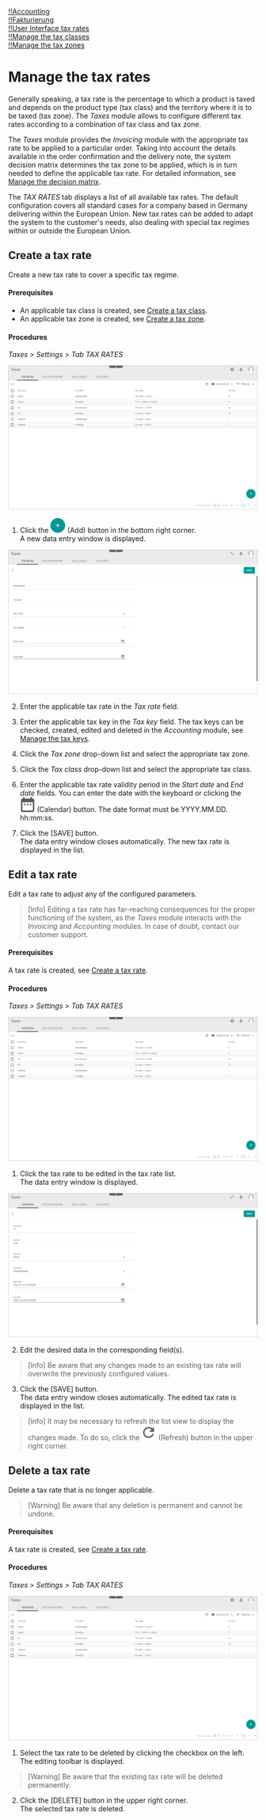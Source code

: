 [!!Accounting](RetailSuiteAccounting)  
[!!Fakturierung](RetailSuiteFaktBase)  
[!!User Interface tax rates](../UserInterface/XX_TaxRates.md)  
[!!Manage the tax classes](./02_ManageTaxClasses.md)  
[!!Manage the tax zones](./03_ManageTaxZones.md)  


# Manage the tax rates

Generally speaking, a tax rate is the percentage to which a product is taxed and depends on the product type (tax class) and the territory where it is to be taxed (tax zone). The *Taxes* module allows to configure different tax rates according to a combination of tax class and tax zone.

The *Taxes* module provides the *Invoicing* module with the appropriate tax rate to be applied to a particular order. Taking into account the details available in the order confirmation and the delivery note, the system decision matrix determines the tax zone to be applied, which is in turn needed to define the applicable tax rate. For detailed information, see [Manage the decision matrix](./Operation/01_ManageDecisionMatrix.md).

The *TAX RATES* tab displays a list of all available tax rates. The default configuration covers all standard cases for a company based in Germany delivering within the European Union. New tax rates can be added to adapt the system to the customer's needs, also dealing with special tax regimes within or outside the European Union.


## Create a tax rate

Create a new tax rate to cover a specific tax regime.

#### Prerequisites  

- An applicable tax class is created, see [Create a tax class](./02_ManageTaxClasses.md#create-a-tax-class).
- An applicable tax zone is created, see [Create a tax zone](./02_ManageTaxZones.md#create-a-tax-zone).

#### Procedures

*Taxes > Settings > Tab TAX RATES*

![Tax rates](../../Assets/Screenshots/Taxes/Settings/TaxRates.png "[Tax rates]")

1. Click the ![Add](../../Assets/Icons/Plus01.png "[Add]") (Add) button in the bottom right corner.   
  A new data entry window is displayed.  

  ![Create a tax rate](../../Assets/Screenshots/Taxes/Settings/CreateTaxRate.png "[Create a tax rate]")

2. Enter the applicable tax rate in the *Tax rate* field.  

3. Enter the applicable tax key in the *Tax key* field. The tax keys can be checked, created, edited and deleted in the *Accounting* module, see [Manage the tax keys](../../../RetailSuiteAccounting/Operation/02_ManageTaxKeys.md).

[comment]: <> (Check with FH why tax keys are necessary here. You can save the tax rate without tax key. Does the Taxes module interact somehow with the Accounting module? Or does it affect performance with Fakturierung, if no tax key or a wrong tax key, z.B. already in use with other tax rate/Steuersatz, is used? Or does it affect bookings/posting in Accounting?)

4. Click the *Tax zone* drop-down list and select the appropriate tax zone.

5. Click the *Tax class* drop-down list and select the appropriate tax class.  

6. Enter the applicable tax rate validity period in the *Start date* and *End date* fields. You can enter the date with the keyboard or clicking the ![Add](../../Assets/Icons/Calendar.png "[Calendar]") (Calendar) button. The date format must be YYYY.MM.DD. hh:mm:ss.

7. Click the [SAVE] button.  
The data entry window closes automatically. The new tax rate is displayed in the list.


## Edit a tax rate

Edit a tax rate to adjust any of the configured parameters.

> [Info] Editing a tax rate has far-reaching consequences for the proper functioning of the system, as the *Taxes* module interacts with the *Invoicing* and *Accounting* modules. In case of doubt, contact our customer support.

#### Prerequisites

A tax rate is created, see [Create a tax rate](#create-a-tax-rate).

#### Procedures

*Taxes > Settings > Tab TAX RATES*

![Tax rates](../../Assets/Screenshots/Taxes/Settings/TaxRates.png "[Tax rates]")

1. Click the tax rate to be edited in the tax rate list.  
The data entry window is displayed.

  ![Edit tax rate](../../Assets/Screenshots/Taxes/Settings/EditTaxRate.png "[Edit tax rate]")

2. Edit the desired data in the corresponding field(s).

  > [Info] Be aware that any changes made to an existing tax rate will overwrite the previously configured values.

3. Click the [SAVE] button.  
The data entry window closes automatically. The edited tax rate is displayed in the list.

  > [Info] It may be necessary to refresh the list view to display the changes made. To do so, click the ![Refresh](../../Assets/Icons/Refresh01.png "[Refresh]") (Refresh) button in the upper right corner.


## Delete a tax rate

Delete a tax rate that is no longer applicable.

> [Warning] Be aware that any deletion is permanent and cannot be undone.

#### Prerequisites

A tax rate is created, see [Create a tax rate](#create-a-tax-rate).

#### Procedures

*Taxes > Settings > Tab TAX RATES*

![Tax rates](../../Assets/Screenshots/Taxes/Settings/TaxRates.png "[Tax rates]")

1. Select the tax rate to be deleted by clicking the checkbox on the left.  
The editing toolbar is displayed.

  > [Warning] Be aware that the existing tax rate will be deleted permanently.

2. Click the [DELETE] button in the upper right corner.  
The selected tax rate is deleted.

[comment]: <> (28.07.22 - DELETE Button not working. Bug reported.)
